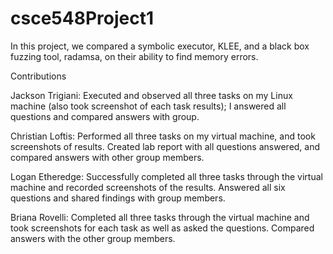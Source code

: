 # csce548Project1
In this project, we compared a symbolic executor, KLEE, and a black box fuzzing tool, radamsa, on their ability to find memory errors.

Contributions

Jackson Trigiani: Executed and observed all three tasks on my Linux machine (also took screenshot of each task results); I answered all questions and compared answers with group.

Christian Loftis: Performed all three tasks on my virtual machine, and took screenshots of results. Created lab report with all questions answered, and compared answers with other group members.

Logan Etheredge: Successfully completed all three tasks through the virtual machine and recorded screenshots of the results. Answered all six questions and shared findings with group members.

Briana Rovelli: Completed all three tasks through the virtual machine and took screenshots for each task as well as asked the questions. Compared answers with the other group members.
